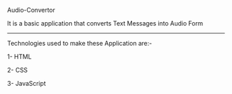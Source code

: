 Audio-Convertor



It is a basic application that converts Text Messages into Audio Form



--------------------------------------------------------------------------------------------------------------------------------


Technologies used to make these Application are:-


1-  HTML



2-  CSS



3-  JavaScript

